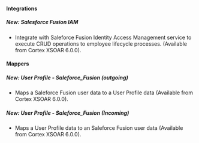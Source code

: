 
#### Integrations
##### New: Salesforce Fusion IAM
- Integrate with Saleforce Fusion Identity Access Management service to execute CRUD operations to employee lifecycle processes. (Available from Cortex XSOAR 6.0.0).

#### Mappers
##### New: User Profile - Saleforce_Fusion (outgoing)
- Maps a Saleforce Fusion user data to a User Profile data (Available from Cortex XSOAR 6.0.0).
##### New: User Profile - Saleforce_Fusion (Incoming)
- Maps a User Profile data to an Saleforce Fusion user data (Available from Cortex XSOAR 6.0.0).
